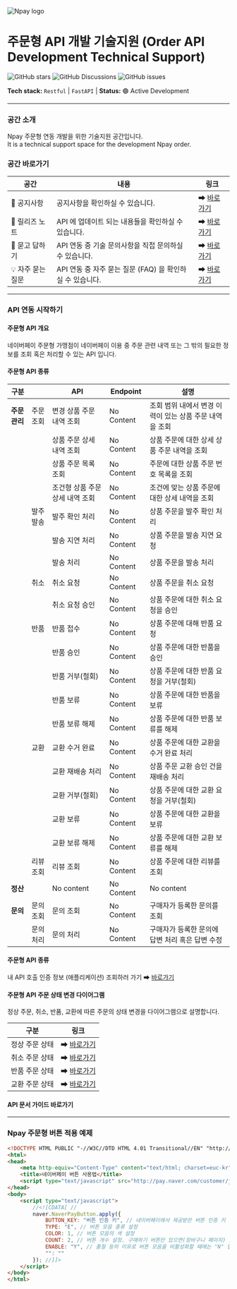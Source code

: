 <!-- ================= HEADER ================= -->
<img src="https://github.com/user-attachments/assets/250d0aae-9fd7-40ec-80b1-d2e7d54ac41a" alt="Npay logo"/>

# 주문형 API 개발 기술지원 (Order API Development Technical Support)

![GitHub stars](https://img.shields.io/github/stars/npay-mall-order-api/merchant-order-api?style=social)
![GitHub Discussions](https://img.shields.io/github/discussions/npay-mall-order-api/merchant-order-api?style=social)
![GitHub issues](https://img.shields.io/github/issues/npay-mall-order-api/merchant-order-api)

**Tech stack:** `Restful` | `FastAPI` |
**Status:** 🟢 Active Development

---

### 공간 소개
Npay 주문형 연동 개발을 위한 기술지원 공간입니다. <br />
It is a technical support space for the development Npay order.

### 공간 바로가기

| 공간         | 내용                                                         | 링크 |
|--------------|-------------------------------------------------------------|------------|
| 📣 공지사항 | 공지사항을 확인하실 수 있습니다. | ➡ [바로가기](https://github.com/npay-mall-order-api/merchant-order-api/discussions/categories/announcements) |
| 📝 릴리즈 노트 | API 에 업데이트 되는 내용들을 확인하실 수 있습니다. | ➡ [바로가기](https://github.com/npay-mall-order-api/merchant-order-api/discussions/categories/release-note) |
| 🙏 묻고 답하기 | API 연동 중 기술 문의사항을 직접 문의하실 수 있습니다. | ➡ [바로가기](https://github.com/npay-mall-order-api/merchant-order-api/discussions/categories/q-a) |
| 💡 자주 묻는 질문 | API 연동 중 자주 묻는 질문 (FAQ) 을 확인하실 수 있습니다. | ➡ [바로가기](https://github.com/npay-mall-order-api/merchant-order-api/discussions/categories/faq) |

---

### API 연동 시작하기
#### 주문형 API 개요
네이버페이 주문형 가맹점이 네이버페이 이용 중 주문 관련 내역 또는 그 밖의 필요한 정보를 조회 혹은 처리할 수 있는 API 입니다.

#### 주문형 API 종류

| 구분           |                         | API                           | Endpoint      | 설명                                               |
|----------------|-------------------------|-------------------------------|---------------|----------------------------------------------------|
| **주문관리**   | 주문조회                 | 변경 상품 주문 내역 조회       | No Content    | 조회 범위 내에서 변경 이력이 있는 상품 주문 내역을 조회 |
|                |                         | 상품 주문 상세 내역 조회       | No Content    |  상품 주문에 대한 상세 상품 주문 내역을 조회         |
|                |                         | 상품 주문 목록 조회            | No Content    |  주문에 대한 상품 주문 번호 목록을 조회             |
|                |                         | 조건형 상품 주문 상세 내역 조회 | No Content    |  조건에 맞는 상품 주문에 대한 상세 내역을 조회       |
|                | 발주발송                | 발주 확인 처리                  | No Content    |  상품 주문을 발주 확인 처리                        |
|                |                         | 발송 지연 처리                 | No Content    |  상품 주문을 발송 지연 요청                        |
|                |                         | 발송 처리                      | No Content    |  상품 주문을 발송 처리                              |
|                | 취소                    | 취소 요청                      | No Content    |  상품 주문을 취소 요청                              |
|                |                         | 취소 요청 승인                 | No Content    |  상품 주문에 대한 취소 요청을 승인                  |
|                | 반품                    | 반품 접수                      | No Content    |  상품 주문에 대해 반품 요청                         |
|                |                         | 반품 승인                      | No Content    |  상품 주문에 대한 반품을 승인                       |
|                |                         | 반품 거부(철회)                | No Content    |  상품 주문에 대한 반품 요청을 거부(철회)            |
|                |                         | 반품 보류                      | No Content    |  상품 주문에 대한 반품을 보류                       |
|                |                         | 반품 보류 해제                 | No Content    |  상품 주문에 대한 반품 보류를 해제                  |
|                | 교환                    | 교환 수거 완료                 | No Content    |  상품 주문에 대한 교환을 수거 완료 처리             |
|                |                         | 교환 재배송 처리               | No Content    |  상품 주문 교환 승인 건을 재배송 처리               |
|                |                         | 교환 거부(철회)                | No Content    |  상품 주문에 대한 교환 요청을 거부(철회)            |
|                |                         | 교환 보류                      | No Content    |  상품 주문에 대한 교환을 보류                       |
|                |                         | 교환 보류 해제                 | No Content    |  상품 주문에 대한 교환 보류를 해제                  |
|                | 리뷰조회                | 리뷰 조회                      | No Content    |  상품 주문에 대한 리뷰를 조회                       |
| **정산**       |                         | No content                    | No Content    |  No content                                        |
| **문의**       | 문의조회                | 문의 조회                      | No Content    |  구매자가 등록한 문의를 조회                        |
|                | 문의처리                |문의 처리                       | No Content    |  구매자가 등록한 문의에 답변 처리 혹은 답변 수정     |

#### 주문형 API 종류
내 API 호출 인증 정보 (애플리케이션) 조회하러 가기 ➡ [바로가기](https://github.com/npay-mall-order-api/merchant-order-api/discussions/categories/announcements)

#### 주문형 API 주문 상태 변경 다이어그램
정상 주문, 취소, 반품, 교환에 따른 주문의 상태 변경을 다이어그램으로 설명합니다. 

| 구분         | 링크                                                         | 
|--------------|-------------------------------------------------------------|
| 정상 주문 상태 | ➡ [바로가기](https://github.com/npay-mall-order-api/merchant-order-api/discussions/categories/announcements) |
| 취소 주문 상태 | ➡ [바로가기](https://github.com/npay-mall-order-api/merchant-order-api/discussions/categories/release-note) |
| 반품 주문 상태 | ➡ [바로가기](https://github.com/npay-mall-order-api/merchant-order-api/discussions/categories/q-a) |
| 교환 주문 상태 | ➡ [바로가기](https://github.com/npay-mall-order-api/merchant-order-api/discussions/categories/faq) |


#### API 문서 가이드 바로가기

---




### Npay 주문형 버튼 적용 예제
```html
<!DOCTYPE HTML PUBLIC "-//W3C//DTD HTML 4.01 Transitional//EN" "http://www.w3.org/TR/html4/loose.dtd">
<html>
<head>
    <meta http-equiv="Content-Type" content="text/html; charset=euc-kr">
    <title>네이버페이 버튼 사용법</title>
    <script type="text/javascript" src="http://pay.naver.com/customer/js/naverPayButton.js" charset="UTF-8"></script>
</head>
<body>
    <script type="text/javascript">
        //<![CDATA[ // 
        naver.NaverPayButton.apply({
            BUTTON_KEY: "버튼 인증 키", // 네이버페이에서 제공받은 버튼 인증 키 입력
            TYPE: "E", // 버튼 모음 종류 설정
            COLOR: 1, // 버튼 모음의 색 설정
            COUNT: 2, // 버튼 개수 설정. 구매하기 버튼만 있으면(장바구니 페이지) 1, 찜하기 버튼도 있으면(상품 상세 페이지) 2를 입력.
            ENABLE: "Y", // 품절 등의 이유로 버튼 모음을 비활성화할 때에는 "N" 입력
            "": ""
        }); //]]>
    </script>
</body>
</html>
```
